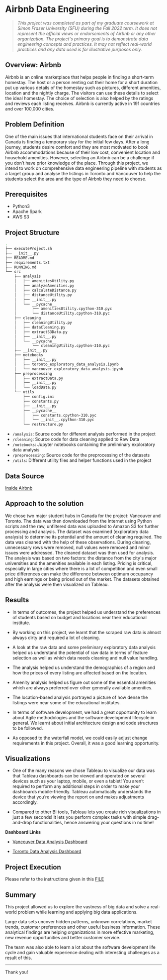 # Airbnb Data Engineering

> _This project was completed as part of my graduate coursework at Simon Fraser University (SFU) during the Fall 2022 term. It does not represent the official views or endorsements of Airbnb or any other organization. The project's primary goal is to demonstrate data engineering concepts and practices. It may not reflect real-world practices and any data used is for illustrative purposes only._

## Overview: Airbnb

Airbnb is an online marketplace that helps people in finding a short-term homestay. The host or a person renting out their home for a short duration put up various details of the homestay such as pictures, different amenities, location and the nightly charge. The visitors can use these details to select the ideal homestay. The choice of selection is also helped by the ratings and reviews each listing receives. Airbnb is currently active in 191 countries and over 100,000 cities.


## Problem Definition

One of the main issues that international students face on their arrival in Canada is finding a temporary stay for the initial few days. After a long journey, students desire comfort and they are most motivated to book Airbnb accommodations because of their low cost, convenient location and household amenities. However, selecting an Airbnb can be a challenge if you don’t have prior knowledge of the place. Through this project, we intend to work on comprehensive data engineering pipeline with students as a target group and analyse the listings in Toronto and Vancouver to help the students select the area and the type of Airbnb they need to choose.


## Prerequisites

- Python3
- Apache Spark
- AWS S3


## Project Structure

```bash
.
├── executeProject.sh
├── __init__.py
├── README.md
├── requirements.txt
├── RUNNING.md
└── src
    ├── analysis
    │   ├── amenitiesUtility.py
    │   ├── analyzeAmenities.py
    │   ├── calculateDistance.py
    │   ├── distanceUtility.py
    │   ├── __init__.py
    │   └── __pycache__
    │       ├── amenitiesUtility.cpython-310.pyc
    │       └── distanceUtility.cpython-310.pyc
    ├── cleaning
    │   ├── cleaningUtility.py
    │   ├── dataCleaning.py
    │   ├── extractS3Data.py
    │   ├── __init__.py
    │   └── __pycache__
    │       └── cleaningUtility.cpython-310.pyc
    ├── __init__.py
    ├── notebooks
    │   ├── __init__.py
    │   ├── toronto_exploratory_data_analysis.ipynb
    │   └── vancouver_exploratory_data_analysis.ipynb
    ├── preprocessing
    │   ├── extractData.py
    │   ├── __init__.py
    │   └── loadData.py
    └── utils
        ├── config.ini
        ├── constants.py
        ├── __init__.py
        ├── __pycache__
        │   ├── constants.cpython-310.pyc
        │   └── __init__.cpython-310.pyc
        └── restructure.py
```

- `/analysis`: Source code for different analysis performed in the project
- `/cleaning`: Source code for data cleaning applied to Raw Data
- `/notebooks`: Jupyter notebooks containing the preliminary exploratory data analysis
- `/preprocessing`: Source code for the preprocessing of the datasets
- `/utils`: Different utility files and helper functions used in the project


## Data Source

[Inside Airbnb](http://insideairbnb.com/get-the-data)


## Approach to the solution

We chose two major student hubs in Canada for the project: Vancouver and Toronto. The data was then downloaded from the Internet using Python scripts and the raw, unfiltered data was uploaded to Amazon S3 for further processing and analysis. The dataset was examined (exploratory data analysis) to determine its potential and the amount of cleaning required. The data was cleaned with the help of these observations. During cleaning, unnecessary rows were removed, null values were removed and minor issues were addressed. The cleaned dataset was then used for analysis. The analysis was based on two factors: the distance from the city's major universities and the amenities available in each listing. Pricing is critical, especially in large cities where there is a lot of competition and even small price differences can make the difference between optimum occupancy and high earnings or being priced out of the market. The datasets obtained after the analysis were then visualized on Tableau.


## Results

- In terms of outcomes, the project helped us understand the preferences of students based on budget and locations near their educational institute. 

- By working on this project, we learnt that the scraped raw data is almost always dirty and required a lot of cleaning. 

- A look at the raw data and some preliminary exploratory data analysis helped us understand the potential of raw data in terms of feature selection as well as which data needs cleaning and null value handling.

- The analysis helped us understand the demographics of a region and how the prices of every listing are affected based on the location.

- Amenity analysis helped us figure out some of the essential amenities which are always preferred over other generally available amenities. 

- The location-based analysis portrayed a picture of how dense the listings were near some of the educational institutes. 

- In terms of software development, we had a great opportunity to learn about Agile methodologies and the software development lifecycle in general. We learnt about initial architecture design and code structures to be followed. 

- As opposed to the waterfall model, we could easily adjust change requirements in this project. Overall, it was a good learning opportunity.


## Visualizations

- One of the many reasons we chose Tableau to visualize our data was that Tableau dashboards can be viewed and operated on several devices such as your laptop, mobile, or even a tablet! You aren’t required to perform any additional steps in order to make your dashboards mobile-friendly. Tableau automatically understands the device that you’re viewing the report on and makes adjustments accordingly.

- Compared to other BI tools, Tableau lets you create rich visualizations in just a few seconds! It lets you perform complex tasks with simple drag-and-drop functionalities, hence answering your questions in no time!

**Dashboard Links**

- [Vancouver Data Analysis Dashboard](https://public.tableau.com/app/profile/priyanka.jain4165/viz/vancouveranalysis/vancouver_main)

- [Toronto Data Analysis Dashboard](https://public.tableau.com/app/profile/priyanka.jain4165/viz/torontoanalysis/toronto_main)


## Project Execution

Please refer to the instructions given in this [FILE](RUNNING.md)


## Summary

This project allowed us to explore the vastness of big data and solve a real-world problem while learning and applying big data applications.

Large data sets uncover hidden patterns, unknown correlations, market trends, customer preferences and other useful business information. These analytical findings are helping organizations in more effective marketing, new revenue opportunities and better customer service.

The team was also able to learn a lot about the software development life cycle and gain valuable experience dealing with interesting challenges as a result of this.

---

Thank you!
